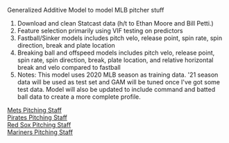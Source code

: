 Generalized Additive Model to model MLB pitcher stuff <br/>
1) Download and clean Statcast data (h/t to Ethan Moore and Bill Petti.) <br/>
2) Feature selection primarily using VIF testing on predictors <br/>
3) Fastball/Sinker models includes pitch velo, release point, spin rate, spin direction, break and plate location  <br/>
4) Breaking ball and offspeed models includes pitch velo, release point, spin rate, spin direction, break, plate location, and relative horizontal break and velo compared to fastball <br/>
5) Notes: This model uses 2020 MLB season as training data. '21 season data will be used as test set and GAM will be tuned once I've got some test data. Model will also be updated to include command and batted ball data to create a more complete profile. <br/>

[Mets Pitching Staff](http://github.com/joshorenstein/pitching-analysis/blob/main/results/mets-1.pdf) <br/>
[Pirates Pitching Staff](http://github.com/joshorenstein/pitching-analysis/blob/main/results/pirates.pdf) <br/>
[Red Sox Pitching Staff](http://github.com/joshorenstein/pitching-analysis/blob/main/results/red-sox.pdf) <br/>
[Mariners Pitching Staff](http://github.com/joshorenstein/pitching-analysis/blob/main/results/mariners.pdf) <br/>
